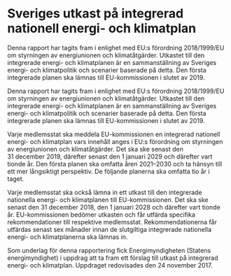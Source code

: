 # Sveriges utkast på integrerad nationell energi- och klimatplan

Denna rapport har tagits fram i enlighet med EU:s förordning 2018/1999/EU om styrningen av energiunionen och klimatåtgärder. Utkastet till den integrerade energi- och klimatplanen är en sammanställning av Sveriges energi- och klimatpolitik och scenarier baserade på detta. Den första integrerade planen ska lämnas till EU-kommissionen i slutet av 2019.

Denna rapport har tagits fram i enlighet med EU:s förordning 2018/1999/EU om styrningen av energiunionen och klimatåtgärder. Utkastet till den integrerade energi- och klimatplanen är en sammanställning av Sveriges energi- och klimatpolitik och scenarier baserade på detta. Den första integrerade planen ska lämnas till EU-kommissionen i slutet av 2019.

Varje medlemsstat ska meddela EU-kommissionen en integrerad nationell energi- och klimatplan vars innehåll anges i EU:s förordning om styrningen av energiunionen och klimatåtgärder. Det ska ske senast den 31 december 2019, därefter senast den 1 januari 2029 och därefter vart tionde år. Den första planen ska omfatta åren 2021–2030 och ta hänsyn till ett mer långsiktigt perspektiv. De följande planerna ska omfatta tio år i taget.

Varje medlemsstat ska också lämna in ett utkast till den integrerade nationella energi- och klimatplanen till EU-kommissionen. Det ska ske senast den 31 december 2018, den 1 januari 2028 och därefter vart tionde år. EU-kommissionen bedömer utkasten och får utfärda specifika rekommendationer till respektive medlemsstat. Rekommendationerna får utfärdas senast sex månader innan de slutgiltiga integrerade nationella energi- och klimatplanerna ska lämnas in.

Som underlag för denna rapportering fick Energimyndigheten (Statens energimyndighet) i uppdrag att ta fram ett förslag till utkast på integrerad energi- och klimatplan. Uppdraget redovisades den 24 november 2017.
